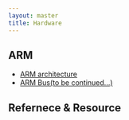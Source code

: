 ```yaml
---
layout: master
title: Hardware
---
```


## ARM

* [ARM architecture](arm-architecture.html)
* [ARM Bus(to be continued...)](arm-bus.html)

## Refernece & Resource

